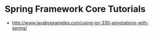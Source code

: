 # Spring Framework Core Tutorials

- http://www.javabyexamples.com/using-jsr-330-annotations-with-spring/


